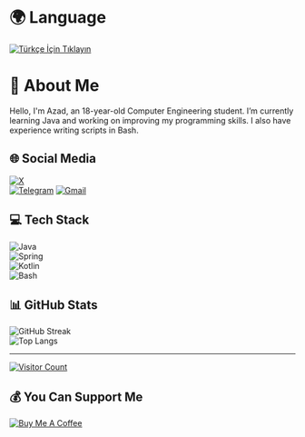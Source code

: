 # 🌍 Language
[![Türkçe İçin Tıklayın](https://img.shields.io/badge/T%C3%BCrk%C3%A7e%20%C4%B0%C3%A7in%20T%C4%B1klay%C4%B1n-%23ED8B00.svg?style=for-the-badge&logo=google-translate&logoColor=white)](https://github.com/range79/range79/blob/main/README.md)

# 💫 About Me
Hello, I'm Azad, an 18-year-old Computer Engineering student. I’m currently learning Java and working on improving my programming skills. I also have experience writing scripts in Bash.

## 🌐 Social Media
[![X](https://img.shields.io/badge/X-black.svg?logo=X&logoColor=white&logoWidth=40&style=for-the-badge)](https://x.com/range9164)  
[![Telegram](https://img.shields.io/badge/Telegram-%230077B5.svg?logo=telegram&logoColor=white&logoWidth=40&style=for-the-badge)](https://t.me/onlyrange)
[![Gmail](https://img.shields.io/badge/Gmail-%23D14836.svg?logo=gmail&logoColor=white&logoWidth=40&style=for-the-badge)](https://mail.google.com/mail/u/0/?view=cm&fs=1&to=darkrange6@gmail.com)


## 💻 Tech Stack
![Java](https://img.shields.io/badge/java-%23ED8B00.svg?style=for-the-badge&logo=openjdk&logoColor=white&logoWidth=40)  
![Spring](https://img.shields.io/badge/spring-%236DB33F.svg?style=for-the-badge&logo=spring&logoColor=white&logoWidth=40)  
![Kotlin](https://img.shields.io/badge/kotlin-%237F52FF.svg?style=for-the-badge&logo=kotlin&logoColor=white&logoWidth=40)  
![Bash](https://img.shields.io/badge/bash-%23121011.svg?style=for-the-badge&logo=gnu-bash&logoColor=white&logoWidth=40)

## 📊 GitHub Stats
![GitHub Streak](https://github-readme-streak-stats.herokuapp.com/?user=range79&theme=dark&hide_border=true)  
![Top Langs](https://github-readme-stats.vercel.app/api/top-langs/?username=range79&theme=dark&hide_border=true&include_all_commits=true&count_private=false&layout=compact)

---

[![Visitor Count](https://visitcount.itsvg.in/api?id=range79&icon=0&color=0)](https://visitcount.itsvg.in)

## 💰 You Can Support Me
[![Buy Me A Coffee](https://img.shields.io/badge/Buy%20Me%20a%20Coffee-ffdd00?style=for-the-badge&logo=buy-me-a-coffee&logoColor=black)](https://buymeacoffee.com/darkrange6s)
